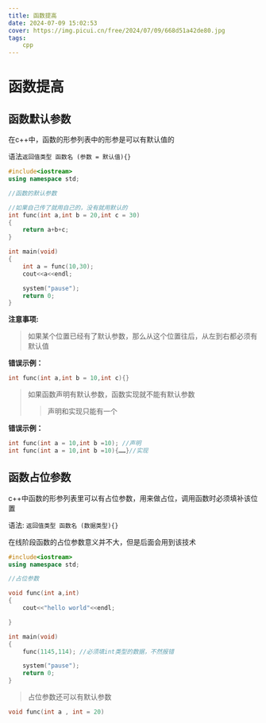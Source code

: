 ```yaml
---
title: 函数提高
date: 2024-07-09 15:02:53
cover: https://img.picui.cn/free/2024/07/09/668d51a42de80.jpg
tags:
    cpp
---
```


# 函数提高

## 函数默认参数



在c++中，函数的形参列表中的形参是可以有默认值的

语法`返回值类型 函数名 (参数 = 默认值){}`

```cpp
#include<iostream>
using namespace std;

//函数的默认参数

//如果自己传了就用自己的，没有就用默认的
int func(int a,int b = 20,int c = 30)
{
    return a+b+c;
}

int main(void)
{
    int a = func(10,30);
    cout<<a<<endl;

    system("pause");
    return 0;
}
```



**注意事项:**

> 如果某个位置已经有了默认参数，那么从这个位置往后，从左到右都必须有默认值  

**错误示例：**

```cpp
int func(int a,int b = 10,int c){}
```



> 如果函数声明有默认参数，函数实现就不能有默认参数
>
> > 声明和实现只能有一个

**错误示例：**

```cpp
int func(int a = 10,int b =10); //声明
int func(int a = 10,int b =10){……}//实现
```



## 函数占位参数

c++中函数的形参列表里可以有占位参数，用来做占位，调用函数时必须填补该位置

语法:   `返回值类型 函数名 (数据类型){}`

在线阶段函数的占位参数意义并不大，但是后面会用到该技术

```cpp
#include<iostream>
using namespace std;

//占位参数

void func(int a,int)
{
    cout<<"hello world"<<endl;

}

int main(void)
{
    func(1145,114); //必须填int类型的数据，不然报错

    system("pause");
    return 0;
}
```



> 占位参数还可以有默认参数

```cpp
void func(int a , int = 20)
```

